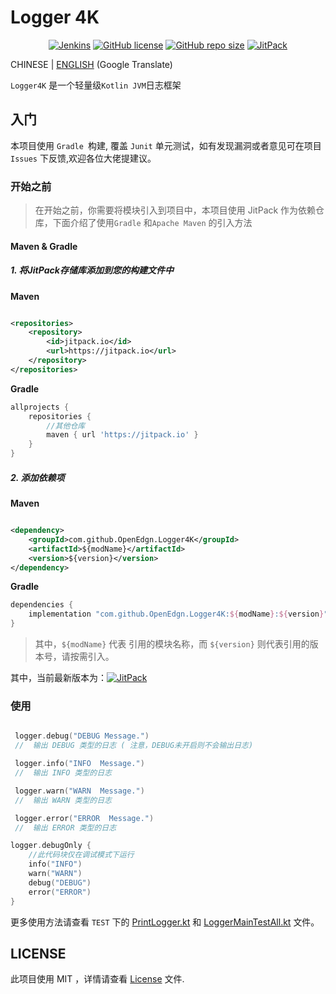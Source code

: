 # Logger 4K

<p style="text-align: center">
<a href="https://github.com/OpenEdgn/Logger4K" target="_blank"><img alt="Jenkins" src="https://github.com/OpenEdgn/Logger4K/actions/workflows/release.yml/badge.svg?branch=master&color=green&style=flat-square"/></a>
<a href="LICENSE"><img alt="GitHub license" src="https://img.shields.io/github/license/OpenEdgn/Logger4K"></a>
<a href="#"><img alt="GitHub repo size" src="https://img.shields.io/github/repo-size/OpenEdgn/Logger4K"></a>
<a href="https://jitpack.io/#OpenEdgn/Logger4K" target="_blank"> <img alt="JitPack" src="https://img.shields.io/jitpack/v/github/OpenEdgn/Logger4K"></a>
</p>

CHINESE | [ENGLISH](README_EN.md) (Google Translate)

`Logger4K` 是一个轻量级`Kotlin JVM`日志框架

## 入门

本项目使用 `Gradle `构建, 覆盖 `Junit` 单元测试，如有发现漏洞或者意见可在项目`Issues` 下反馈,欢迎各位大佬提建议。

### 开始之前

> 在开始之前，你需要将模块引入到项目中，本项目使用 JitPack 作为依赖仓库，下面介绍了使用`Gradle` 和`Apache Maven` 的引入方法

#### Maven & Gradle

##### 1. 将JitPack存储库添加到您的构建文件中

**Maven**

```xml

<repositories>
    <repository>
        <id>jitpack.io</id>
        <url>https://jitpack.io</url>
    </repository>
</repositories>
```

**Gradle**

```groovy
allprojects {
    repositories {
        //其他仓库 
        maven { url 'https://jitpack.io' }
    }
}
```

##### 2. 添加依赖项

**Maven**

```xml

<dependency>
    <groupId>com.github.OpenEdgn.Logger4K</groupId>
    <artifactId>${modName}</artifactId>
    <version>${version}</version>
</dependency>
```

**Gradle**

```groovy
dependencies {
    implementation "com.github.OpenEdgn.Logger4K:${modName}:${version}"
}
```

> 其中，`${modName}` 代表 引用的模块名称，而 `${version}` 则代表引用的版本号，请按需引入。

其中，当前最新版本为：[![JitPack](https://img.shields.io/jitpack/v/github/OpenEdgn/Logger4K?label=version&style=flat-square)](https://jitpack.io/#OpenEdgn/Logger4K)

### 使用

``` kotlin

 logger.debug("DEBUG Message.") 
 //  输出 DEBUG 类型的日志 ( 注意，DEBUG未开启则不会输出日志)

 logger.info("INFO  Message.") 
 //  输出 INFO 类型的日志

 logger.warn("WARN  Message.") 
 //  输出 WARN 类型的日志

 logger.error("ERROR  Message.") 
 //  输出 ERROR 类型的日志

logger.debugOnly { 
    //此代码块仅在调试模式下运行
    info("INFO")
    warn("WARN")
    debug("DEBUG")
    error("ERROR")
}

```

更多使用方法请查看 `TEST` 下的 [PrintLogger.kt](./logger-console/src/test/kotlin/PrintLogger.kt)
和 [LoggerMainTestAll.kt](./logger-console/src/test/kotlin/LoggerMainTestAll.kt)  文件。

## LICENSE

此项目使用 MIT ，详情请查看 [License](./LICENSE) 文件. 
